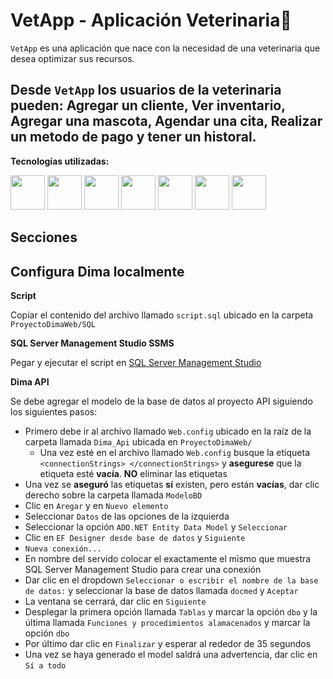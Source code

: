 # VetApp - Aplicación Veterinaria🐶

`VetApp` es una aplicación que nace con la necesidad de una veterinaria que desea optimizar sus recursos.

Desde `VetApp` los usuarios de la veterinaria pueden: Agregar un cliente, Ver inventario, Agregar una mascota, Agendar una cita, Realizar un metodo de pago y tener un historal.
---

**Tecnologías utilizadas:**

<a href="https://dotnet.microsoft.com/en-us/learn/csharp" title="C#"><img src="Dima/Dima/Readme_Images/csharp.png" height="55px"/></a>
<a href="https://www.w3schools.com/html/" title="HTML"><img src="Dima/Dima/Readme_Images/html.png" height="55px"/></a>
<a href="https://www.w3schools.com/css/" title="CSS"><img src="Dima/Dima/Readme_Images/css.png" height="55px"/></a>
<a href="https://getbootstrap.com/" title="Bootstrap"><img src="Dima/Dima/Readme_Images/bootstrap.png" height="55px"/></a>
<a href="https://git-scm.com/" title="Git"><img src="Dima/Dima/Readme_Images/git.png" height="55px"/></a>
<a href="https://learn.microsoft.com/en-us/sql/ssms/sql-server-management-studio-ssms?view=sql-server-ver16" title="SQL Server Management Studio SSMS"><img src="Dima/Dima/Readme_Images/sql.png" height="55px"/></a>
<a href="https://www.postman.com/" title="Postman"><img src="Dima/Dima/Readme_Images/postman.png" height="55px"/></a>

## Secciones

## Configura Dima localmente

**Script**

Copiar el contenido del archivo llamado `script.sql` ubicado en la carpeta `ProyectoDimaWeb/SQL`

**SQL Server Management Studio SSMS**

Pegar y ejecutar el script en [SQL Server Management Studio](https://learn.microsoft.com/en-us/sql/ssms/download-sql-server-management-studio-ssms?view=sql-server-ver16)

**Dima API**

Se debe agregar el modelo de la base de datos al proyecto API siguiendo los siguientes pasos:

* Primero debe ir al archivo llamado `Web.config` ubicado en la raíz de la carpeta llamada `Dima_Api` ubicada en `ProyectoDimaWeb/`
    * Una vez esté en el archivo llamado `Web.config` busque la etiqueta `<connectionStrings> </connectionStrings>` y **asegurese** que la etiqueta esté **vacía**. **NO** eliminar las etiquetas
* Una vez se **aseguró** las etiquetas **sí** existen, pero están **vacías**, dar clic derecho sobre la carpeta llamada `ModeloBD`
* Clic  en `Aregar` y en `Nuevo elemento`
* Seleccionar `Datos` de las opciones de la izquierda
* Seleccionar la opción `ADO.NET Entity Data Model` y `Seleccionar`
* Clic en `EF Designer desde base de datos` y `Siguiente`
* `Nueva conexión...`
* En nombre del servido colocar el exactamente el mismo que muestra SQL Server Management Studio para crear una conexión
* Dar clic en el dropdown `Seleccionar o escribir el nombre de la base de datos:` y seleccionar la base de datos llamada `docmed` y `Aceptar`
* La ventana se cerrará, dar clic en `Siguiente`
* Desplegar la primera opción llamada `Tablas` y marcar la opción `dbo` y la última llamada `Funciones y procedimientos alamacenados` y marcar la opción `dbo`
* Por último dar clic en `Finalizar` y esperar al rededor de 35 segundos
* Una vez se haya generado el model saldrá una advertencia, dar clic en `Sí a todo`

